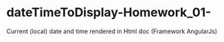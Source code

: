 # dateTimeToDisplay-Homework_01-
Current (local) date and time rendered in Html doc (Framework AngularJs)
